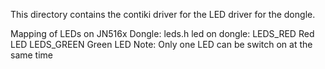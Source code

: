 This directory contains the contiki driver for the LED driver for the dongle.

Mapping of LEDs on JN516x Dongle:
    leds.h          led on dongle:
    LEDS_RED        Red LED
    LEDS_GREEN      Green LED
Note: Only one LED can be switch on at the same time


